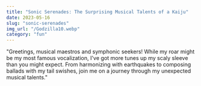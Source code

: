 ```yaml
---
title: "Sonic Serenades: The Surprising Musical Talents of a Kaiju"
date: 2023-05-16
slug: "sonic-serenades"
img_url: "/Godzilla10.webp"
category: "fun"
---
```


"Greetings, musical maestros and symphonic seekers! While my roar might be my most famous vocalization, I've got more tunes up my scaly sleeve than you might expect. From harmonizing with earthquakes to composing ballads with my tail swishes, join me on a journey through my unexpected musical talents."
